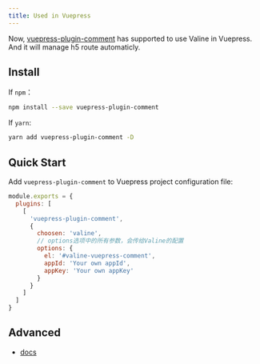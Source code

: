 ```yaml
---
title: Used in Vuepress
---
```


Now, [vuepress-plugin-comment](https://github.com/dongyuanxin/vuepress-plugin-comment) has supported to use Valine in Vuepress. And it will manage h5 route automaticly.

## Install

If `npm`：

```sh
npm install --save vuepress-plugin-comment
```

If `yarn`:

```sh
yarn add vuepress-plugin-comment -D
```

## Quick Start

Add `vuepress-plugin-comment` to Vuepress project configuration file:

```javascript
module.exports = {
  plugins: [
    [
      'vuepress-plugin-comment',
      {
        choosen: 'valine', 
        // options选项中的所有参数，会传给Valine的配置
        options: {
          el: '#valine-vuepress-comment',
          appId: 'Your own appId',
          appKey: 'Your own appKey'
        }
      }
    ]
  ]
}
```

## Advanced 

- [docs](https://www.npmjs.com/package/vuepress-plugin-comment)